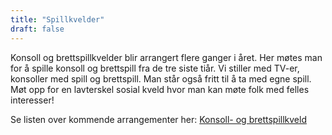 ```yaml
---
title: "Spillkvelder"
draft: false
---
```

Konsoll og brettspillkvelder blir arrangert flere ganger i året. Her møtes man for å spille konsoll og brettspill fra de tre siste tiår. Vi stiller med TV-er, konsoller med spill og brettspill. Man står også fritt til å ta med egne spill. Møt opp for en lavterskel sosial kveld hvor man kan møte folk med felles interesser!

Se listen over kommende arrangementer her: [Konsoll- og brettspillkveld](https://www.facebook.com/events/339963083219414/)
